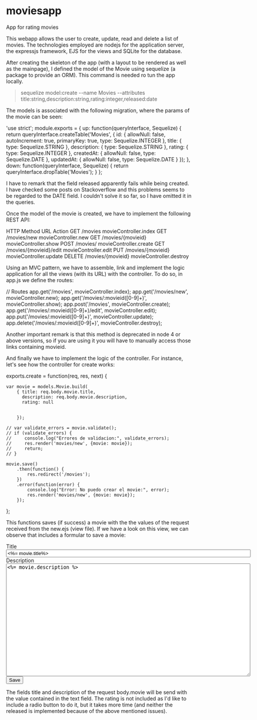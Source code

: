 # moviesapp
App for rating movies

This webapp allows the user to create, update, read and delete a list of movies. The technologies employed are nodejs for the application server, the expressjs framework, EJS for the views and SQLite for the database.

After creating the skeleton of the app (with a layout to be rendered as well as the mainpage), I defined the model of the Movie using sequelize (a package to provide an ORM). This command is needed ro tun the app locally.

>sequelize model:create --name Movies --attributes title:string,description:string,rating:integer,released:date

 The models is associated with the following migration, where the params of the movie can be seen:
 
 'use strict';
module.exports = {
  up: function(queryInterface, Sequelize) {
    return queryInterface.createTable('Movies', {
      id: {
        allowNull: false,
        autoIncrement: true,
        primaryKey: true,
        type: Sequelize.INTEGER
      },
      title: {
        type: Sequelize.STRING
      },
      description: {
        type: Sequelize.STRING
      },
      rating: {
        type: Sequelize.INTEGER
      },
      createdAt: {
        allowNull: false,
        type: Sequelize.DATE
      },
      updatedAt: {
        allowNull: false,
        type: Sequelize.DATE
      }
    });
  },
  down: function(queryInterface, Sequelize) {
    return queryInterface.dropTable('Movies');
  }
};


I have to remark that the field released apparently fails while being created. I have checked some posts on Stackoverflow and  this problems seems to be regarded to the DATE field. I couldn't solve it so far, so I have omitted it in the queries.

Once the model of the movie is created, we have to implement the following REST API:

HTTP Method	URL	Action
GET	/movies	movieController.index
GET	/movies/new	movieController.new
GET	/movies/{movieid}	movieController.show
POST	/movies/	movieController.create
GET	/movies/{movieid}/edit	movieController.edit
PUT	/movies/{movieid}	movieController.update
DELETE	/movies/{movieid}	movieController.destroy
 
Using an MVC pattern, we have to assemble, link and implement the logic application for all the views (with its URL) with the controller. To do so, in app.js we define the routes:


// Routes
app.get('/movies', movieController.index);
app.get('/movies/new', movieController.new);
app.get('/movies/:movieid([0-9]+)', movieController.show);
app.post('/movies', movieController.create);
app.get('/movies/:movieid([0-9]+)/edit', movieController.edit);
app.put('/movies/:movieid([0-9]+)', movieController.update);
app.delete('/movies/:movieid([0-9]+)', movieController.destroy);


Another important remark is that this method is deprecated in node 4 or above versions, so if you are using it you will have to manually access those links containing movieid.

And finally we have to implement the logic of the controller. For instance, let's see how the controller for create works:

exports.create = function(req, res, next) {

    var movie = models.Movie.build(
        { title: req.body.movie.title,
          description: req.body.movie.description,
          rating: null

          
        });
    
    // var validate_errors = movie.validate();
    // if (validate_errors) {
    //     console.log("Errores de validacion:", validate_errors);
    //     res.render('movies/new', {movie: movie});
    //     return;
    // } 
    
    movie.save()
        .then(function() {
            res.redirect('/movies');
        })
        .error(function(error) {
            console.log("Error: No puedo crear el movie:", error);
            res.render('movies/new', {movie: movie});
        });
};


This functions saves (if success) a movie with the the values of the request received from the new.ejs (view file). If we have a look on this view, we can observe that includes a formular to save a movie:

<div class="field">
  <label for="post_title">Title</label><br />
  <input type="text" id="post_title" name="movie[title]" size='80' value='<%= movie.title%>' />
</div>

<div class="field">
  <label for="post_body">Description</label><br />
  <textarea id="post_body" name="movie[description]" rows="20" cols="80"><%= movie.description %></textarea>
</div>

<div class="actions">
  <input name="commit" type="submit" value="Save" />
</div>

The fields title and description of the request body.movie will be send with the value contained in the text field. The rating is not included as I'd like to include a radio button to do it, but it takes more time (and neither the released is implemented because of the above mentioned issues).
